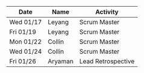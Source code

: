 | Date      | Name              | Activity                                               |
|-----------|-------------------|--------------------------------------------------------|
| Wed 01/17 | Leyang            | Scrum Master                                           | 
| Fri 01/19 | Leyang            | Scrum Master                                           | 
| Mon 01/22 | Collin            | Scrum Master                                           | 
| Wed 01/24 | Collin            | Scrum Master                                           | 
| Fri 01/26 | Aryaman           | Lead Retrospective                                    | 
